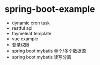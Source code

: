 # spring-boot-example
  - dynamic cron task
  - restful api
  - thymeleaf template
  - vue example
  - 登录权限
  - spring boot mybatis 单个/多个数据源
  - spring boot mybatis 读写分离
